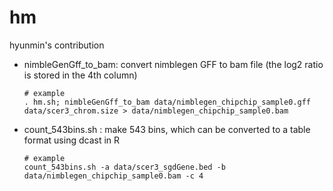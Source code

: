 hm
==
hyunmin's contribution

  * nimbleGenGff_to_bam: convert nimblegen GFF to bam file (the log2 ratio is stored in the 4th column)
	```
	# example 
	. hm.sh; nimbleGenGff_to_bam data/nimblegen_chipchip_sample0.gff data/scer3_chrom.size > data/nimblegen_chipchip_sample0.bam
	```

  * count_543bins.sh : make 543 bins, which can be converted to a table format using dcast in R
	```
	# example
	count_543bins.sh -a data/scer3_sgdGene.bed -b data/nimblegen_chipchip_sample0.bam -c 4
	```



